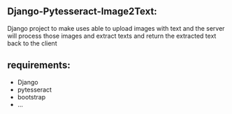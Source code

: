
## Django-Pytesseract-Image2Text:
Django project to make uses able to upload images with text and the server will process those images and extract texts and return the extracted text back to the client


## requirements:
- Django
- pytesseract
- bootstrap
- ...

